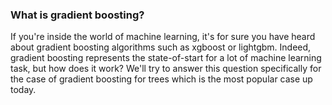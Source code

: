 ### What is gradient boosting?

If you're inside the world of machine learning, it's for sure you have heard about gradient boosting algorithms such as xgboost or lightgbm. Indeed, 
gradient boosting represents the state-of-start for a lot of machine learning task, but how does it work? We'll try to answer this question specifically 
for the case of gradient boosting for trees which is the most popular case up today.
